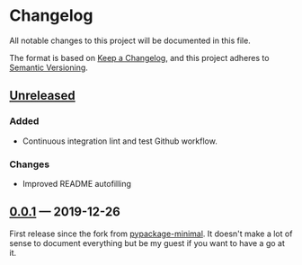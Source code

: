 Changelog
=========

All notable changes to this project will be documented in this file.

The format is based on [Keep a Changelog](https://keepachangelog.com/en/1.0.0/),
and this project adheres to [Semantic Versioning](https://semver.org/spec/v2.0.0.html).

## [Unreleased]

[Unreleased]: https://github.com/Evpok/cookiecutter-pypackage-minimodern/compare/v0.0.1...HEAD

### Added

- Continuous integration lint and test Github workflow.

### Changes

- Improved README autofilling

## [0.0.1] — 2019-12-26

[0.0.1]: https://github.com/Evpok/cookiecutter-pypackage-minimodern/compare/b3d223a08a1d1d6889b35c92d0211ee4b8506c3f...v0.0.1

First release since the fork from
[pypackage-minimal](https://github.com/kragniz/cookiecutter-pypackage-minimal).
It doesn't make a lot of sense to document everything but be my guest if you want to have a go at
it.

